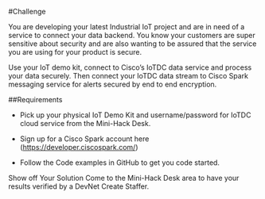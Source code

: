 #Challenge

You are developing your latest Industrial IoT project and are in need of a service to connect your data backend.  You know your customers are super sensitive about security and are also wanting to be assured that the service you are using for your product is secure.

Use your IoT demo kit, connect to Cisco’s IoTDC data service and process your data securely.  Then connect your IoTDC data stream to Cisco Spark messaging service for alerts secured by end to end encryption.

##Requirements
* Pick up your physical IoT Demo Kit and username/password for IoTDC cloud service from the Mini-Hack Desk.

* Sign up for a Cisco Spark account here (https://developer.ciscospark.com/)

* Follow the Code examples in GitHub to get you code started.

Show off Your Solution
Come to the Mini-Hack Desk area to have your results verified by a DevNet Create Staffer.
